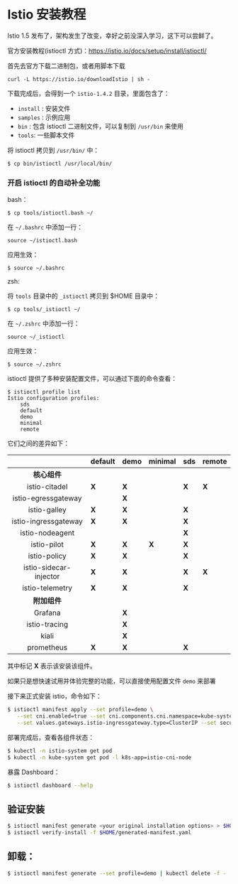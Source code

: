 # Istio 安装教程

Istio 1.5 发布了，架构发生了改变，幸好之前没深入学习，这下可以尝鲜了。

官方安装教程(istioctl 方式)：https://istio.io/docs/setup/install/istioctl/

首先去官方下载二进制包，或者用脚本下载

```
curl -L https://istio.io/downloadIstio | sh -
```

下载完成后，会得到一个 `istio-1.4.2` 目录，里面包含了：

- `install` : 安装文件
- `samples` : 示例应用
- `bin` : 包含 istioctl 二进制文件，可以复制到 `/usr/bin` 来使用
- `tools`: 一些脚本文件

将 istioctl 拷贝到 `/usr/bin/` 中：

```
$ cp bin/istioctl /usr/local/bin/
```



### 开启 istioctl 的自动补全功能

bash：

```
$ cp tools/istioctl.bash ~/
```

在 `~/.bashrc` 中添加一行：

```
source ~/istioctl.bash
```

应用生效：

```
$ source ~/.bashrc
```

zsh:

将 `tools` 目录中的 `_istioctl` 拷贝到 $HOME 目录中：

```
$ cp tools/_istioctl ~/
```

在 `~/.zshrc` 中添加一行：

```
source ~/_istioctl
```

应用生效：

```
$ source ~/.zshrc
```

istioctl 提供了多种安装配置文件，可以通过下面的命令查看：

```
$ istioctl profile list
Istio configuration profiles:
    sds
    default
    demo
    minimal
    remote
```

它们之间的差异如下：

|                        | default | demo  | minimal | sds   | remote |
| :--------------------: | :------ | :---- | :------ | :---- | :----- |
|      **核心组件**      |         |       |         |       |        |
|     istio-citadel      | **X**   | **X** |         | **X** | **X**  |
|  istio-egressgateway   |         | **X** |         |       |        |
|      istio-galley      | **X**   | **X** |         | **X** |        |
|  istio-ingressgateway  | **X**   | **X** |         | **X** |        |
|    istio-nodeagent     |         |       |         | **X** |        |
|      istio-pilot       | **X**   | **X** | **X**   | **X** |        |
|      istio-policy      | **X**   | **X** |         | **X** |        |
| istio-sidecar-injector | **X**   | **X** |         | **X** | **X**  |
|    istio-telemetry     | **X**   | **X** |         | **X** |        |
|      **附加组件**      |         |       |         |       |        |
|        Grafana         |         | **X** |         |       |        |
|     istio-tracing      |         | **X** |         |       |        |
|         kiali          |         | **X** |         |       |        |
|       prometheus       | **X**   | **X** |         | **X** |        |

其中标记 **X** 表示该安装该组件。

如果只是想快速试用并体验完整的功能，可以直接使用配置文件 `demo` 来部署

接下来正式安装 istio，命令如下：

```bash
$ istioctl manifest apply --set profile=demo \
   --set cni.enabled=true --set cni.components.cni.namespace=kube-system \
   --set values.gateways.istio-ingressgateway.type=ClusterIP --set security.enabled=false
```

部署完成后，查看各组件状态：

```bash
$ kubectl -n istio-system get pod
$ kubectl -n kube-system get pod -l k8s-app=istio-cni-node
```

暴露 Dashboard：

```bash
$ istioctl dashboard --help
```



## 验证安装

```bash
$ istioctl manifest generate <your original installation options> > $HOME/generated-manifest.yaml
$ istioctl verify-install -f $HOME/generated-manifest.yaml
```



## 卸载：

```bash
$ istioctl manifest generate --set profile=demo | kubectl delete -f -
```

